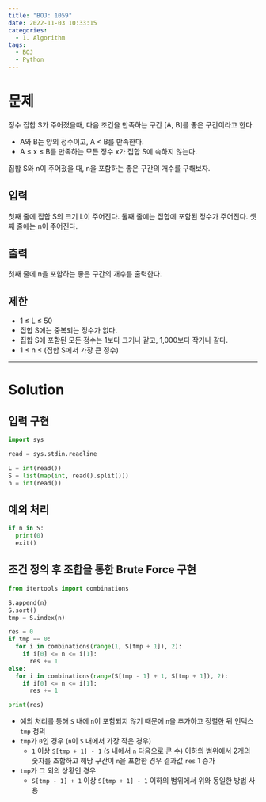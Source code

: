 ```yaml
---
title: "BOJ: 1059"
date: 2022-11-03 10:33:15
categories:
  - 1. Algorithm
tags:
  - BOJ
  - Python
---
```


# 문제

정수 집합 S가 주어졌을때, 다음 조건을 만족하는 구간 [A, B]를 좋은 구간이라고 한다.

- A와 B는 양의 정수이고, A < B를 만족한다.
- A ≤ x ≤ B를 만족하는 모든 정수 x가 집합 S에 속하지 않는다.

집합 S와 n이 주어졌을 때, n을 포함하는 좋은 구간의 개수를 구해보자.

## 입력

첫째 줄에 집합 S의 크기 L이 주어진다. 둘째 줄에는 집합에 포함된 정수가 주어진다. 셋째 줄에는 n이 주어진다.

## 출력

첫째 줄에 n을 포함하는 좋은 구간의 개수를 출력한다.

## 제한

- 1 ≤ L ≤ 50
- 집합 S에는 중복되는 정수가 없다.
- 집합 S에 포함된 모든 정수는 1보다 크거나 같고, 1,000보다 작거나 같다.
- 1 ≤ n ≤ (집합 S에서 가장 큰 정수)

<!-- More -->

---

# Solution

## 입력 구현

```python
import sys

read = sys.stdin.readline

L = int(read())
S = list(map(int, read().split()))
n = int(read())
```

## 예외 처리

```python
if n in S:
  print(0)
  exit()
```

## 조건 정의 후 조합을 통한 Brute Force 구현

```python
from itertools import combinations

S.append(n)
S.sort()
tmp = S.index(n)

res = 0
if tmp == 0:
  for i in combinations(range(1, S[tmp + 1]), 2):
    if i[0] <= n <= i[1]:
      res += 1
else:
  for i in combinations(range(S[tmp - 1] + 1, S[tmp + 1]), 2):
    if i[0] <= n <= i[1]:
      res += 1

print(res)
```

- 예외 처리를 통해 `S` 내에 `n`이 포함되지 않기 때문에 `n`을 추가하고 정렬한 뒤 인덱스 `tmp` 정의
- `tmp`가 `0`인 경우 (`n`이 `S` 내에서 가장 작은 경우)
  - `1` 이상 `S[tmp + 1] - 1` (`S` 내에서 `n` 다음으로 큰 수) 이하의 범위에서 2개의 숫자를 조합하고 해당 구간이 `n`을 포함한 경우 결과값 `res` 1 증가
- `tmp`가 그 외의 상황인 경우
  - `S[tmp - 1] + 1` 이상 `S[tmp + 1] - 1` 이하의 범위에서 위와 동일한 방법 사용

